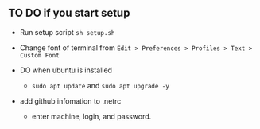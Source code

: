 ## TO DO if you start setup
- Run setup script `sh setup.sh`

- Change font of terminal from `Edit > Preferences > Profiles > Text > Custom Font`

- DO when ubuntu is installed 
    - `sudo apt update` and `sudo apt upgrade -y`

- add github infomation to .netrc
    - enter machine, login, and password.
